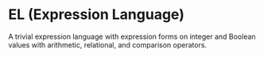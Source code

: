 # EL (Expression Language)
A trivial expression language with expression forms on integer and Boolean values with arithmetic, relational, and comparison operators.